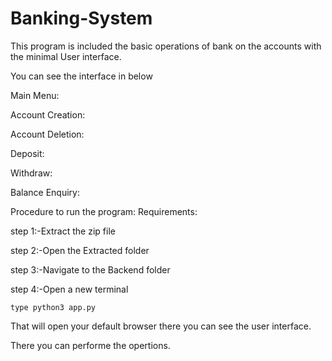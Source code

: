 # Banking-System

This program is included the basic operations of bank on the accounts with the minimal User interface.

You can see the interface in below 

Main Menu:

Account Creation:

Account Deletion:

Deposit:

Withdraw:

Balance Enquiry:


Procedure to run the program:
Requirements:






step 1:-Extract the zip file 

step 2:-Open the Extracted folder

step 3:-Navigate to the Backend folder 

step 4:-Open a new terminal 

	type python3 app.py
 
That will open your default browser there you can see the user interface.

There you can performe the opertions.
